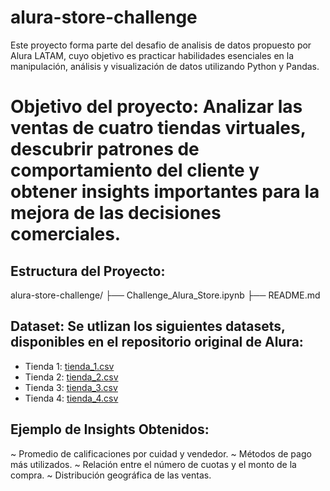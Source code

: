 # alura-store-challenge
Este proyecto forma parte del desafio de analisis de datos propuesto por Alura LATAM, cuyo objetivo es practicar habilidades esenciales en la manipulación, análisis y visualización de datos utilizando Python y Pandas.

# Objetivo del proyecto: Analizar las ventas de cuatro tiendas virtuales, descubrir patrones de comportamiento del cliente y obtener insights importantes para la mejora de las decisiones comerciales.

## Estructura del Proyecto:

alura-store-challenge/
├── Challenge_Alura_Store.ipynb
├── README.md


## Dataset: Se utlizan los siguientes datasets, disponibles en el repositorio original de Alura:

- Tienda 1: [tienda_1.csv](https://github.com/alura-es-cursos/challenge1-data-science-latam/blob/main/base-de-datos-challenge1-latam/tienda_1%20.csv)
- Tienda 2: [tienda_2.csv](https://github.com/alura-es-cursos/challenge1-data-science-latam/blob/main/base-de-datos-challenge1-latam/tienda_2.csv)
- Tienda 3: [tienda_3.csv](https://github.com/alura-es-cursos/challenge1-data-science-latam/blob/main/base-de-datos-challenge1-latam/tienda_3.csv)
- Tienda 4: [tienda_4.csv](https://github.com/alura-es-cursos/challenge1-data-science-latam/blob/main/base-de-datos-challenge1-latam/tienda_4.csv)


## Ejemplo de Insights Obtenidos:
 ~ Promedio de calificaciones por cuidad y vendedor.
 ~ Métodos de pago más utilizados.
 ~ Relación entre el número de cuotas y el monto de la compra.
 ~ Distribución geográfica de las ventas.
